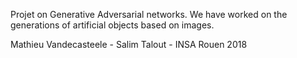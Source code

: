 Projet on Generative Adversarial networks. We have worked on the generations of artificial objects based on images.

Mathieu Vandecasteele - Salim Talout - INSA Rouen 2018
